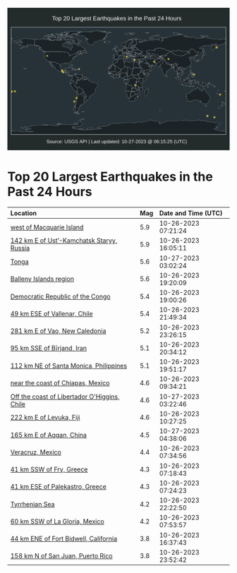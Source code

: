 ![Map](./map.png)

# Top 20 Largest Earthquakes in the Past 24 Hours

| Location | Mag | Date and Time (UTC) |
|:---|:---|:---|
| [west of Macquarie Island](https://earthquake.usgs.gov/earthquakes/eventpage/us7000l6gr) | 5.9 | 10-26-2023 07:21:24 |
| [142 km E of Ust’-Kamchatsk Staryy, Russia](https://earthquake.usgs.gov/earthquakes/eventpage/us7000l6k4) | 5.9 | 10-26-2023 16:05:11 |
| [Tonga](https://earthquake.usgs.gov/earthquakes/eventpage/us7000l6qk) | 5.6 | 10-27-2023 03:02:24 |
| [Balleny Islands region](https://earthquake.usgs.gov/earthquakes/eventpage/us7000l6lr) | 5.6 | 10-26-2023 19:20:09 |
| [Democratic Republic of the Congo](https://earthquake.usgs.gov/earthquakes/eventpage/us7000l6lk) | 5.4 | 10-26-2023 19:00:26 |
| [49 km ESE of Vallenar, Chile](https://earthquake.usgs.gov/earthquakes/eventpage/us7000l6nl) | 5.4 | 10-26-2023 21:49:34 |
| [281 km E of Vao, New Caledonia](https://earthquake.usgs.gov/earthquakes/eventpage/us7000l6pl) | 5.2 | 10-26-2023 23:26:15 |
| [95 km SSE of Bīrjand, Iran](https://earthquake.usgs.gov/earthquakes/eventpage/us7000l6my) | 5.1 | 10-26-2023 20:34:12 |
| [112 km NE of Santa Monica, Philippines](https://earthquake.usgs.gov/earthquakes/eventpage/us7000l6m3) | 5.1 | 10-26-2023 19:51:17 |
| [near the coast of Chiapas, Mexico](https://earthquake.usgs.gov/earthquakes/eventpage/us7000l6hq) | 4.6 | 10-26-2023 09:34:21 |
| [Off the coast of Libertador O'Higgins, Chile](https://earthquake.usgs.gov/earthquakes/eventpage/us7000l6qn) | 4.6 | 10-27-2023 03:22:46 |
| [222 km E of Levuka, Fiji](https://earthquake.usgs.gov/earthquakes/eventpage/us7000l6i3) | 4.6 | 10-26-2023 10:27:25 |
| [165 km E of Aqqan, China](https://earthquake.usgs.gov/earthquakes/eventpage/us7000l6qx) | 4.5 | 10-27-2023 04:38:06 |
| [Veracruz, Mexico](https://earthquake.usgs.gov/earthquakes/eventpage/us7000l6gy) | 4.4 | 10-26-2023 07:34:56 |
| [41 km SSW of Fry, Greece](https://earthquake.usgs.gov/earthquakes/eventpage/us7000l6gt) | 4.3 | 10-26-2023 07:18:43 |
| [41 km ESE of Palekastro, Greece](https://earthquake.usgs.gov/earthquakes/eventpage/us7000l6gs) | 4.3 | 10-26-2023 07:24:23 |
| [Tyrrhenian Sea](https://earthquake.usgs.gov/earthquakes/eventpage/us7000l6p1) | 4.2 | 10-26-2023 22:22:50 |
| [60 km SSW of La Gloria, Mexico](https://earthquake.usgs.gov/earthquakes/eventpage/us7000l6h2) | 4.2 | 10-26-2023 07:53:57 |
| [44 km ENE of Fort Bidwell, California](https://earthquake.usgs.gov/earthquakes/eventpage/nn00867904) | 3.8 | 10-26-2023 16:37:43 |
| [158 km N of San Juan, Puerto Rico](https://earthquake.usgs.gov/earthquakes/eventpage/pr2023299001) | 3.8 | 10-26-2023 23:52:42 |
